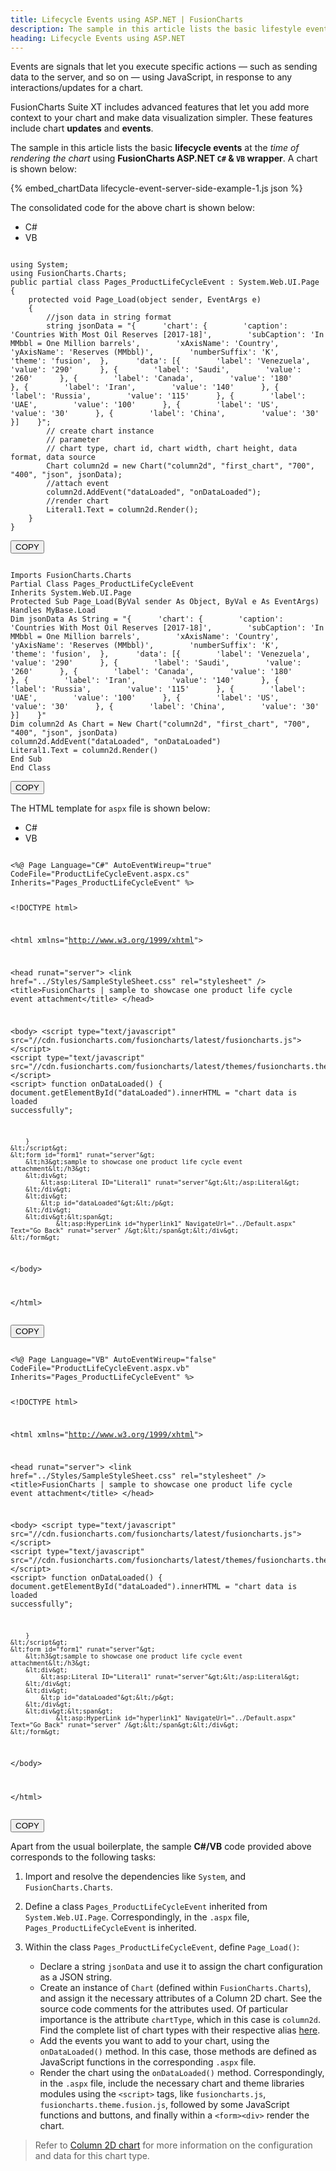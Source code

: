 ```yaml
---
title: Lifecycle Events using ASP.NET | FusionCharts
description: The sample in this article lists the basic lifestyle events at the time of rendering the chart using ASP.NET.
heading: Lifecycle Events using ASP.NET
---
```


Events are signals that let you execute specific actions — such as sending data to the server, and so on — using JavaScript, in response to any interactions/updates for a chart. 

FusionCharts Suite XT includes advanced features that let you add more context to your chart and make data visualization simpler. These features include chart **updates** and **events**.

The sample in this article lists the basic **lifecycle events** at the *time of rendering the chart* using **FusionCharts ASP.NET `C#` & `VB` wrapper**. A chart is shown below:

{% embed_chartData lifecycle-event-server-side-example-1.js json %}

The consolidated code for the above chart is shown below:

<div class="code-wrapper">
<ul class='code-tabs extra-tabs'>
    <li class='active'><a data-toggle='csharp'>C#</a></li>
    <li><a data-toggle='vb'>VB</a></li>
</ul>
<div class='tab-content extra-tabs'>

<div class='tab csharp-tab active'>
<pre><code class="language-javascript">
using System;
using FusionCharts.Charts;
public partial class Pages_ProductLifeCycleEvent : System.Web.UI.Page
{
    protected void Page_Load(object sender, EventArgs e)
    {
        //json data in string format
        string jsonData = "{      'chart': {        'caption': 'Countries With Most Oil Reserves [2017-18]',        'subCaption': 'In MMbbl = One Million barrels',        'xAxisName': 'Country',        'yAxisName': 'Reserves (MMbbl)',        'numberSuffix': 'K',        'theme': 'fusion',  },      'data': [{        'label': 'Venezuela',        'value': '290'      }, {        'label': 'Saudi',        'value': '260'      }, {        'label': 'Canada',        'value': '180'      }, {        'label': 'Iran',        'value': '140'      }, {        'label': 'Russia',        'value': '115'      }, {        'label': 'UAE',        'value': '100'      }, {        'label': 'US',        'value': '30'      }, {        'label': 'China',        'value': '30'      }]    }";
        // create chart instance
        // parameter
        // chart type, chart id, chart width, chart height, data format, data source
        Chart column2d = new Chart("column2d", "first_chart", "700", "400", "json", jsonData);
        //attach event 
        column2d.AddEvent("dataLoaded", "onDataLoaded");
        //render chart
        Literal1.Text = column2d.Render();
    }
}
</code></pre>
<button class='btn btn-outline-secondary btn-copy' title='Copied!'>COPY</button>
</div>

<div class='tab vb-tab'>
<pre><code class="language-javascript">
Imports FusionCharts.Charts
Partial Class Pages_ProductLifeCycleEvent
Inherits System.Web.UI.Page
Protected Sub Page_Load(ByVal sender As Object, ByVal e As EventArgs) Handles MyBase.Load
Dim jsonData As String = "{      'chart': {        'caption': 'Countries With Most Oil Reserves [2017-18]',        'subCaption': 'In MMbbl = One Million barrels',        'xAxisName': 'Country',        'yAxisName': 'Reserves (MMbbl)',        'numberSuffix': 'K',        'theme': 'fusion',  },      'data': [{        'label': 'Venezuela',        'value': '290'      }, {        'label': 'Saudi',        'value': '260'      }, {        'label': 'Canada',        'value': '180'      }, {        'label': 'Iran',        'value': '140'      }, {        'label': 'Russia',        'value': '115'      }, {        'label': 'UAE',        'value': '100'      }, {        'label': 'US',        'value': '30'      }, {        'label': 'China',        'value': '30'      }]    }"
Dim column2d As Chart = New Chart("column2d", "first_chart", "700", "400", "json", jsonData)
column2d.AddEvent("dataLoaded", "onDataLoaded")
Literal1.Text = column2d.Render()
End Sub
End Class
</code></pre>
<button class='btn btn-outline-secondary btn-copy' title='Copied!'>COPY</button>
</div>

</div>
</div>

The HTML template for `aspx` file is shown below:

<div class="code-wrapper">
<ul class='code-tabs extra-tabs'>
    <li class='active'><a data-toggle='csharp'>C#</a></li>
    <li><a data-toggle='vb'>VB</a></li>
</ul>
<div class='tab-content extra-tabs'>

<div class='tab csharp-tab active'>
<pre><code class="language-javascript">
&lt;%@ Page Language="C#" AutoEventWireup="true" CodeFile="ProductLifeCycleEvent.aspx.cs" Inherits="Pages_ProductLifeCycleEvent" %&gt;

&lt;!DOCTYPE html&gt;

&lt;html xmlns="http://www.w3.org/1999/xhtml"&gt;

&lt;head runat="server"&gt;
    &lt;link href="../Styles/SampleStyleSheet.css" rel="stylesheet" /&gt;
    &lt;title&gt;FusionCharts | sample to showcase one product life cycle event attachment&lt;/title&gt;
&lt;/head&gt;

&lt;body&gt;
    &lt;script type="text/javascript" src="//cdn.fusioncharts.com/fusioncharts/latest/fusioncharts.js"&gt;&lt;/script&gt;
    &lt;script type="text/javascript" src="//cdn.fusioncharts.com/fusioncharts/latest/themes/fusioncharts.theme.fusion.js"&gt;&lt;/script&gt;
    &lt;script&gt;
        function onDataLoaded() {
            document.getElementById("dataLoaded").innerHTML = "chart data is loaded successfully";

        }
    &lt;/script&gt;
    &lt;form id="form1" runat="server"&gt;
        &lt;h3&gt;sample to showcase one product life cycle event attachment&lt;/h3&gt;
        &lt;div&gt;
            &lt;asp:Literal ID="Literal1" runat="server"&gt;&lt;/asp:Literal&gt;
        &lt;/div&gt;
        &lt;div&gt;
            &lt;p id="dataLoaded"&gt;&lt;/p&gt;
        &lt;/div&gt;
        &lt;div&gt;&lt;span&gt;
                &lt;asp:HyperLink id="hyperlink1" NavigateUrl="../Default.aspx" Text="Go Back" runat="server" /&gt;&lt;/span&gt;&lt;/div&gt;
    &lt;/form&gt;


&lt;/body&gt;

&lt;/html&gt;
</code></pre>
<button class='btn btn-outline-secondary btn-copy' title='Copied!'>COPY</button>
</div>

<div class='tab vb-tab'>
<pre><code class="language-javascript">
&lt;%@ Page Language="VB" AutoEventWireup="false" CodeFile="ProductLifeCycleEvent.aspx.vb" Inherits="Pages_ProductLifeCycleEvent" %&gt;

&lt;!DOCTYPE html&gt;

&lt;html xmlns="http://www.w3.org/1999/xhtml"&gt;

&lt;head runat="server"&gt;
    &lt;link href="../Styles/SampleStyleSheet.css" rel="stylesheet" /&gt;
    &lt;title&gt;FusionCharts | sample to showcase one product life cycle event attachment&lt;/title&gt;
&lt;/head&gt;

&lt;body&gt;
    &lt;script type="text/javascript" src="//cdn.fusioncharts.com/fusioncharts/latest/fusioncharts.js"&gt;&lt;/script&gt;
    &lt;script type="text/javascript" src="//cdn.fusioncharts.com/fusioncharts/latest/themes/fusioncharts.theme.fusion.js"&gt;&lt;/script&gt;
    &lt;script&gt;
        function onDataLoaded() {
            document.getElementById("dataLoaded").innerHTML = "chart data is loaded successfully";

        }
    &lt;/script&gt;
    &lt;form id="form1" runat="server"&gt;
        &lt;h3&gt;sample to showcase one product life cycle event attachment&lt;/h3&gt;
        &lt;div&gt;
            &lt;asp:Literal ID="Literal1" runat="server"&gt;&lt;/asp:Literal&gt;
        &lt;/div&gt;
        &lt;div&gt;
            &lt;p id="dataLoaded"&gt;&lt;/p&gt;
        &lt;/div&gt;
        &lt;div&gt;&lt;span&gt;
                &lt;asp:HyperLink id="hyperlink1" NavigateUrl="../Default.aspx" Text="Go Back" runat="server" /&gt;&lt;/span&gt;&lt;/div&gt;
    &lt;/form&gt;


&lt;/body&gt;

&lt;/html&gt;
</code></pre>
<button class='btn btn-outline-secondary btn-copy' title='Copied!'>COPY</button>
</div>

</div>
</div>

Apart from the usual boilerplate, the sample __C#/VB__ code provided above corresponds to the following tasks:

1. Import and resolve the dependencies like `System`, and  `FusionCharts.Charts`.

2. Define a class `Pages_ProductLifeCycleEvent` inherited from `System.Web.UI.Page`. Correspondingly, in the `.aspx` file, `Pages_ProductLifeCycleEvent` is inherited.

3. Within the class `Pages_ProductLifeCycleEvent`, define `Page_Load()`:
    * Declare a string `jsonData` and use it to assign the chart configuration as a JSON string.
    * Create an instance of `Chart` (defined within `FusionCharts.Charts`), and assign it the necessary attributes of a Column 2D chart. See the source code comments for the attributes used. Of particular importance is the attribute `chartType`, which in this case is `column2d`. Find the complete list of chart types with their respective alias [here](/chart-guide/list-of-charts).
    * Add the events you want to add to your chart, using the `onDataLoaded()` method. In this case, those methods are defined as JavaScript functions in the corresponding `.aspx` file.
    * Render the chart using the `onDataLoaded()` method. Correspondingly, in the `.aspx` file, include the necessary chart and theme libraries modules using the `<script>` tags, like `fusioncharts.js`, `fusioncharts.theme.fusion.js`, followed by some JavaScript functions and buttons, and finally within a `<form><div>` render the chart.

> Refer to [Column 2D chart](https://www.fusioncharts.com/dev/chart-guide/standard-charts/line-area-and-column-charts) for more information on the configuration and data for this chart type.
